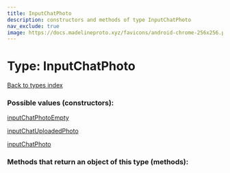 ```yaml
---
title: InputChatPhoto
description: constructors and methods of type InputChatPhoto
nav_exclude: true
image: https://docs.madelineproto.xyz/favicons/android-chrome-256x256.png
---
```

# Type: InputChatPhoto
[Back to types index](index.html)



### Possible values (constructors):

[inputChatPhotoEmpty](/API_docs/constructors/inputChatPhotoEmpty.html)  

[inputChatUploadedPhoto](/API_docs/constructors/inputChatUploadedPhoto.html)  

[inputChatPhoto](/API_docs/constructors/inputChatPhoto.html)  



### Methods that return an object of this type (methods):



